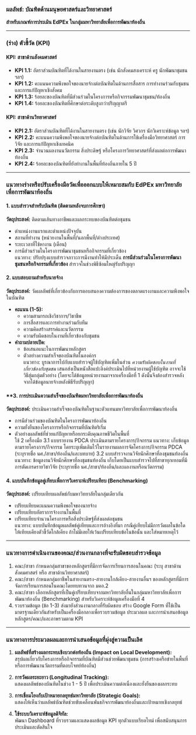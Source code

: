 ### ผลลัพธ์: บัณฑิตด้านมนุษยศาสตร์และวิทยาศาสตร์  
**สำหรับเกณฑ์การประเมิน EdPEx ในกลุ่มมหาวิทยาลัยเพื่อการพัฒนาท้องถิ่น**

---

### (ร่าง) ตัวชี้วัด (KPI)

#### KPI: สาขาด้านสังคมศาสตร์  
- **KPI 1.1:** อัตราส่วนบัณฑิตที่ได้งานในสายงานตรง (เช่น นักสังคมสงเคราะห์ ครู นักพัฒนาชุมชน ฯลฯ)  
- **KPI 1.2:** คะแนนความพึงพอใจของนายจ้างต่อบัณฑิตในด้านการสื่อสาร การทำงานร่วมกับชุมชน และการแก้ปัญหาเชิงสังคม  
- **KPI 1.3:** ร้อยละของบัณฑิตที่มีส่วนร่วมในโครงการหรือกิจกรรมพัฒนาชุมชน/ท้องถิ่น  
- **KPI 1.4:** ร้อยละของบัณฑิตที่ศึกษาต่อระดับสูงกว่าปริญญาตรี  

#### KPI: สาขาด้านวิทยาศาสตร์  
- **KPI 2.1:** อัตราส่วนบัณฑิตที่ได้งานในสายงานตรง (เช่น นักวิจัย วิศวกร นักวิเคราะห์ข้อมูล ฯลฯ)  
- **KPI 2.2:** คะแนนความพึงพอใจของนายจ้างต่อบัณฑิตในด้านการใช้เครื่องมือวิทยาศาสตร์ การวิจัย และการแก้ปัญหาเชิงเทคนิค  
- **KPI 2.3:** จำนวนผลงานนวัตกรรม สิ่งประดิษฐ์ หรือโครงการวิทยาศาสตร์ที่ส่งผลต่อการพัฒนาท้องถิ่น  
- **KPI 2.4:** ร้อยละของบัณฑิตที่ยังทำงานในพื้นที่ท้องถิ่นภายใน 5 ปี  

---

### แนวทางร่างหรือปรับเครื่องมือวัดเพื่อออกแบบให้เหมาะสมกับ EdPEx มหาวิทยาลัยเพื่อการพัฒนาท้องถิ่น

#### **1. แบบสำรวจสำหรับบัณฑิต (ติดตามหลังจบการศึกษา)**  
**วัตถุประสงค์:** ติดตามเส้นทางอาชีพและผลกระทบของบัณฑิตต่อชุมชน  
- ตำแหน่งงานแรกและตำแหน่งปัจจุบัน  
- สถานที่ทำงาน (หน่วยงานในพื้นที่/นอกพื้นที่/ต่างประเทศ)  
- ระยะเวลาที่ใช้หางาน (เดือน)  
- การมีส่วนร่วมในโครงการพัฒนาชุมชนหรือกิจกรรมที่เกี่ยวข้อง  
แนวทาง: ปรับปรุงแบบสำรวจภาวะการมีงานทำให้มีประเด็น **การมีส่วนร่วมในโครงการพัฒนาชุมชนหรือกิจกรรมที่เกี่ยวข้อง** สำรวจในช่วงพิธีซ้อมใหญ่รับปริญญา

#### **2. แบบสอบถามสำหรับนายจ้าง**  
**วัตถุประสงค์:** วัดผลลัพธ์ที่เกี่ยวข้องกับการตอบสนองความต้องการของตลาดแรงงานและความพึงพอใจในบัณฑิต  
- **คะแนน (1-5):**  
  - ความสามารถเชิงวิชาการ/วิชาชีพ  
  - การสื่อสารและการทำงานร่วมกับทีม  
  - ความคิดสร้างสรรค์และนวัตกรรม  
  - ความรับผิดชอบในงานที่เกี่ยวข้องกับชุมชน  
- **คำถามปลายเปิด:**  
  - ข้อเสนอแนะในการพัฒนาหลักสูตร  
  - ตัวอย่างความสำเร็จของบัณฑิตในองค์กร  
แนวทาง: บูรณาการไปกับแบบสำรวจผู้ใช้บัญฑิตเพิ่มในส่วน *ความรับผิดชอบในงานที่เกี่ยวข้องกับชุมชน* เสนอส่งเป็นหนังสือแปะลิงค์ประเมินไปที่หน่วยงานผู้ใช้บัญฑิต อาจจะใช้วิธีสุ่มกลุ่มตัวอย่าง (โดยจะได้ข้อมูลหน่วยงานมาจากเครื่องมือที่ 1 ดังนั้นจึงต้องสำรวจหลังจากได้ข้อมูลนายจ้างหลังพิธีรับปริญญา)

#### **3. การประเมินความสำเร็จของบัณฑิตมหาวิทยาลัยเพื่อการพัฒนาท้องถิ่น 
**วัตถุประสงค์:** ประเมินความสำเร็จของบัณฑิตในฐานะตัวแทนมหาวิทยาลัยเพื่อการพัฒนาท้องถิ่น  
- การมีส่วนร่วมของบัณฑิตในโครงการพัฒนาท้องถิ่น  
- ความยั่งยืนของโครงการหรือกิจกรรมที่บัณฑิตริเริ่ม  
- ตัวอย่างผลลัพธ์ที่ช่วยแก้ปัญหาหรือยกระดับคุณภาพชีวิตในพื้นที่  
ใช้ 2 เครื่องมือ
3.1 แบบรายงาน PDCA ประเมินตามรายโครงการ/กิจกรรม
แนวทาง: เก็บข้อมูลตามรายโครงการ/กิจกรรม โดยระบุเพิ่มเติมไว้ในรายงานผลการจัดโครงการ/กิจกรรม PDCA (ระบุรายชื่อ นศ./สาขา/ท้องถิ่น/และบทบาท) 
3.2 แบบสำรวจงานวิจัยนักศึกษาที่ลงชุมชนท้องถิ่น
แนวทาง: ข้อมูลงานวิจัยนักศึกษาที่ลงชุมชนท้องถิ่น เก็บโดยเป็นแบบสำรวจไปที่สาขาทุกเทอมที่มีการตัดเกรดรายวิชาวิจัย (ระบุรายชื่อ นศ./สาขา/ท้องถิ่น/และผลงานหรือนวัตกรรม) 

#### **4. แบบบันทึกข้อมูลคู่เทียบเพื่อการวิเคราะห์เปรียบเทียบ (Benchmarking)**  
**วัตถุประสงค์:** เปรียบเทียบผลลัพธ์กับมหาวิทยาลัยในกลุ่มเดียวกัน  
- เปรียบเทียบคะแนนความพึงพอใจของนายจ้าง  
- เปรียบเทียบอัตราการจ้างงานในพื้นที่  
- เปรียบเทียบจำนวนโครงการหรือสิ่งประดิษฐ์ที่ส่งผลต่อชุมชน  
แนวทาง: แบบบันทึกข้อมูลผลลัพธ์คู่เทียบและการอ้างอิงที่มา กรณีคู่เทียบไม่มีการวัดผลในข้อใดให้เทียบเคียงตัวชี้วัดใกล้เคียง ถ้าไม่มีเลยให้เว้นเปรียบเทียบข้อในข้อนั้น และใส่หมายเหตุไว้

---

### แนวทางการดำเนินงานของคณะ/ส่วนงานกลางที่จะรับผิดชอบสำรวจข้อมูล
1. คณะ/สาขา กำหนดกลุ่มสาขาของหลักสูตรที่มีการจัดการเรียนการสอนในคณะ (ระบุ สาขาด้านสังคมศาสตร์ หรือ สาขาด้านวิทยาศาสตร์)
2. คณะ/สาขา กำหนดกลุ่มอาชีพในสายงานตรง-สายงานใกล้เคียง-สายงานอื่นฯ ของหลักสูตรที่มีการจัดการเรียนการสอนในคณะโดยทบทวนจาก มคอ.2
3. คณะ/สาขา เลือกหลักสูตรที่เป็นคู่เปรียบเทียบจากมหาวิทยาลัยอื่นในกลุ่มมหาวิทยาลัยเพื่อการพัฒนาท้องถิ่น (Benchmarking) สำหรับวิเคราะห์ข้อมูลเครื่องมือที่ 4
4. รวบรวมข้อมูล (ข้อ 1-3) ส่งมายังส่วนงานกลางที่รับผิดชอบ สร้าง Google Form ที่ใช้เป็นมาตรฐานเดียวกันสำหรับเป็นเครื่องมือกลางเพื่อรวบรวมข้อมูล ประมวลผล และการนำเสนอข้อมูลหลักสูตร/คณะ/และภาพรวมตาม KPI

---

### แนวทางการประมวลผลและการนำเสนอข้อมูลที่มุ่งสู่ความเป็นเลิศ 

1. **ผลลัพธ์ที่สร้างผลกระทบเชิงบวกต่อท้องถิ่น (Impact on Local Development):**  
   สรุปผลเกี่ยวกับโครงการหรือกิจกรรมที่บัณฑิตมีส่วนช่วยพัฒนาชุมชน (การสร้างเครือข่ายในพื้นที่ หรือการพัฒนานวัตกรรมที่ตอบโจทย์ท้องถิ่น) 

2. **การวัดผลระยะยาว (Longitudinal Tracking):**  
   แสดงผลลัพธ์ของบัณฑิตในช่วง 1 - 5 ปี เพื่อประเมินความต่อเนื่องและยั่งยืนของผลกระทบ

3. **การเชื่อมโยงกับเป้าหมายกลยุทธ์มหาวิทยาลัย (Strategic Goals):**  
   แสดงให้เห็นว่าผลลัพธ์บัณฑิตช่วยขับเคลื่อนพันธกิจการพัฒนาท้องถิ่นและเป้าหมายเชิงกลยุทธ์  

4. **ใช้ระบบวิเคราะห์ข้อมูลดิจิทัล:**  
   พัฒนา Dashboard ที่รวบรวมและแสดงผลข้อมูล KPI ทุกตัวแบบเรียลไทม์ เพื่อสนับสนุนการประเมินและตัดสินใจ  

